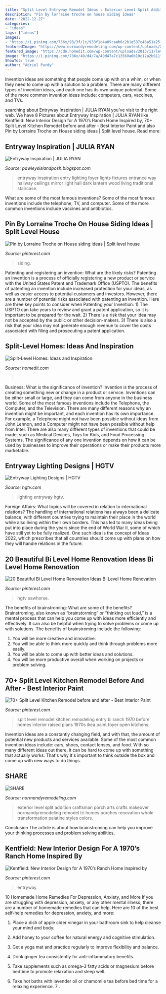 ```yaml
---
title: "Split Level Entryway Remodel Ideas : Exterior Level Split Addition Craftsman Porch Arts Crafts Makeover Normandyremodeling Remodel Tri Homes Porches Renovation Whole Transformation Palatine Styles Colors"
description: "Pin by lorraine troche on house siding ideas"
date: "2022-12-27"
categories:
- "ideas"
tags: ["ideas"]
images:
- "https://i.pinimg.com/736x/93/3f/1c/933f1c4a09caab6c2b1e537c46a51a25.jpg"
featuredImage: "https://www.normandyremodeling.com/wp-content/uploads/2016/03/Palantine_Brockway_46.jpg"
featured_image: "https://cdn.homedit.com/wp-content/uploads/2013/11/level-up-living-room.jpg"
image: "https://i.pinimg.com/736x/40/d4/7a/40d47a7c13560a6b10c12a2b611f08b3.jpg"
ShowToc: true
author: "Adriel Purdy"
---
```



Invention ideas are something that people come up with on a whim, or when they need to come up with a solution to a problem. There are many different types of invention ideas, and each one has its own unique potential. Some of the more common invention ideas include: computers, cars, vaccines, and TVs.

	

		
searching about Entryway Inspiration | JULIA RYAN you've visit to the right web. We have 8 Pictures about Entryway Inspiration | JULIA RYAN like Kentfield: New Interior Design for A 1970’s Ranch Home Inspired by, 70+ Split Level Kitchen Remodel before and after - Best Interior Paint and also Pin by Lorraine Troche on House siding ideas | Split level house. Read more:
		
    
## Entryway Inspiration | JULIA RYAN

<img loading=lazy src="http://1.bp.blogspot.com/-63p4-eH6ETs/UbmsNDZLLlI/AAAAAAAARi4/aw2Ygxujibw/s1600/3250fa584deea56ed9c083cf0b29181a.jpg" onerror="this.onerror=null;this.src='https://tse2.mm.bing.net/th?id=OIP.E0evBgOQBeQNSge8mCPiswHaK9&amp;pid=15.1';" alt="Entryway Inspiration | JULIA RYAN">

_Source: pawleysislandposh.blogspot.com_

>entryway inspiration entry lighting foyer lights fixtures entrance way hallway ceilings mirror light hall dark lantern wood living traditional staircase. 

	

What are some of the most famous inventions?
Some of the most famous inventions include the telephone, TV, and computer. Some of the more common inventions include vaccines and antibiotics.

    
## Pin By Lorraine Troche On House Siding Ideas | Split Level House

<img loading=lazy src="https://i.pinimg.com/736x/16/33/54/1633549a49a32cb247f0c03b26852e59.jpg" onerror="this.onerror=null;this.src='https://tse4.mm.bing.net/th?id=OIP.8TsPFu5gXMlL9tMTo6edyQHaFj&amp;pid=15.1';" alt="Pin by Lorraine Troche on House siding ideas | Split level house">

_Source: pinterest.com_

>siding. 

	

Patenting and registering an invention: What are the likely risks?
Patenting an invention is a process of officially registering a new product or service with the United States Patent and Trademark Office (USPTO). The benefits of patenting an invention include increased protection for your ideas, as well as easier access to potential customers and investors. However, there are a number of potential risks associated with patenting an invention. Here are three key points to consider when Patenting your Invention: 1) The USPTO can take years to review and grant a patent application, so it is important to be prepared for the wait. 2) There is a risk that your idea may not be accepted by the public or other decision-makers. 3) There is also a risk that your idea may not generate enough revenue to cover the costs associated with filing and prosecuting a patent application.

    
## Split-Level Homes: Ideas And Inspiration

<img loading=lazy src="https://cdn.homedit.com/wp-content/uploads/2013/11/level-up-living-room.jpg" onerror="this.onerror=null;this.src='https://tse4.mm.bing.net/th?id=OIP.RBIoX0k9DMY461Fgt9MCWQHaF1&amp;pid=15.1';" alt="Split-Level Homes: Ideas and Inspiration">

_Source: homedit.com_

>. 

	

Business: What is the significance of invention?
Invention is the process of creating something new or change in a product or service. Inventions can be either small or large, and they can come from anyone in the business world. Some of the most famous inventions include the Telephone, the Computer, and the Television. There are many different reasons why an invention might be important, and each invention has its own importance. For example, a Telephone might not have been possible without ideas from John Lennon, and a Computer might not have been possible without help from Intel. 
There are also many different types of inventions that could be made, such as Medical Devices, Toys for Kids, and Food Processing Systems. The significance of any one invention depends on how it can be used by businesses to improve their operations or make their products more marketable.

    
## Entryway Lighting Designs | HGTV

<img loading=lazy src="https://hgtvhome.sndimg.com/content/dam/images/hgrm/fullset/2011/6/29/11/DesignLens_rounded-banisters_s3x4.jpg.rend.hgtvcom.616.822.suffix/1409176818752.jpeg" onerror="this.onerror=null;this.src='https://tse4.mm.bing.net/th?id=OIP.V1izc1KNTHv5vkn_38DWtwHaJ4&amp;pid=15.1';" alt="Entryway Lighting Designs | HGTV">

_Source: hgtv.com_

>lighting entryway hgtv. 

	

Foreign Affairs: What topics will be covered in relation to international relations?
The handling of international relations has always been a delicate balance, with different countries trying to maintain their place in the world while also living within their own borders. This has led to many ideas being put into place during the years since the end of World War II, some of which have still yet to be fully realized. One such idea is the concept of Ideas 2022, which prescribes that all countries should come up with plans on how they will handle relations in the future.

    
## 20 Beautiful Bi Level Home Renovation Ideas Bi Level Home Renovation

<img loading=lazy src="https://i.pinimg.com/736x/93/3f/1c/933f1c4a09caab6c2b1e537c46a51a25.jpg" onerror="this.onerror=null;this.src='https://tse3.mm.bing.net/th?id=OIP.fCs4h4gLtuWnL6ExDaZM4gHaFj&amp;pid=15.1';" alt="20 Beautiful Bi Level Home Renovation Ideas Bi Level Home Renovation">

_Source: pinterest.com_

>hgtv sawhorse. 

	

The benefits of brainstroming: What are some of the benefits?
Brainstroming, also known as “brainstorming” or “thinking out loud,” is a mental process that can help you come up with ideas more efficiently and effectively. It can also be helpful when trying to solve problems or come up with solutions. The benefits of brainstroming include the following: 
1. You will be more creative and innovative.
2. You will be able to think more quickly and think through problems more easily.
3. You will be able to come up with better ideas and solutions.
4. You will be more productive overall when working on projects or problem solving.

    
## 70+ Split Level Kitchen Remodel Before And After - Best Interior Paint

<img loading=lazy src="https://i.pinimg.com/736x/40/d4/7a/40d47a7c13560a6b10c12a2b611f08b3.jpg" onerror="this.onerror=null;this.src='https://tse1.mm.bing.net/th?id=OIP.YAGP7fX1SalWLECtNr1KOQHaFj&amp;pid=15.1';" alt="70+ Split Level Kitchen Remodel before and after - Best Interior Paint">

_Source: pinterest.com_

>split level remodel kitchen remodeling entry bi ranch 1970 before homes interior raised plans 1970s ikea paint foyer open kitchens. 

	

Invention ideas are a constantly changing field, and with that, the amount of potential new products and services available. Some of the most common invention ideas include: cars, shoes, contact lenses, and food. With so many different ideas out there, it can be hard to come up with something that actually works. That's why it's important to think outside the box and come up with new ways to do things.

    
## SHARE

<img loading=lazy src="https://www.normandyremodeling.com/wp-content/uploads/2016/03/Palantine_Brockway_46.jpg" onerror="this.onerror=null;this.src='https://tse1.mm.bing.net/th?id=OIP.zw45gDvVHEIrtEZnlbRd2QHaE8&amp;pid=15.1';" alt="SHARE">

_Source: normandyremodeling.com_

>exterior level split addition craftsman porch arts crafts makeover normandyremodeling remodel tri homes porches renovation whole transformation palatine styles colors. 

	

Conclusion
The article is about how brainstroming can help you improve your thinking processes and problem solving abilities.

    
## Kentfield: New Interior Design For A 1970’s Ranch Home Inspired By

<img loading=lazy src="https://i.pinimg.com/originals/ed/b1/bc/edb1bc2a16f97115dfa187f7dd03b544.jpg" onerror="this.onerror=null;this.src='https://tse1.mm.bing.net/th?id=OIP.4mdWY4VwUkMS-QUHbvLfjwHaJ4&amp;pid=15.1';" alt="Kentfield: New Interior Design for A 1970’s Ranch Home Inspired by">

_Source: pinterest.com_

>entryway. 

	

10 Homemade Home Remedies For Depression, Anxiety, and More
If you are struggling with depression, anxiety, or any other mental illness, there are a number of homemade remedies that can help. Here are 10 of the best self-help remedies for depression, anxiety, and more:
1. Place a dish of apple cider vinegar in your bathroom sink to help cleanse your mind and body.

2. Add honey to your coffee for natural energy and cognitive stimulation.

3. Get a yoga mat and practice regularly to improve flexibility and balance.

4. Drink ginger tea consistently for anti-inflammatory benefits.

5. Take supplements such as omega-3 fatty acids or magnesium before bedtime to promote relaxation and sleep well.

6. Take hot baths with lavender oil or chamomile tea before bed time for a relaxing experience.      7 .

